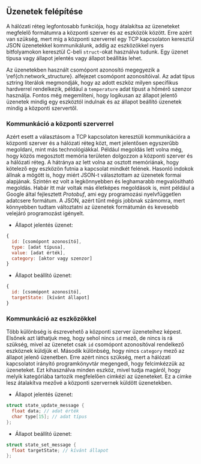 ## Üzenetek felépítése
A hálózati réteg legfontosabb funkciója, hogy átalakítsa az üzeneteket megfelelő formátumra a központi
szerver és az eszközök között. Erre azért van szükség, mert míg a központi szerverrel egy TCP kapcsolaton
keresztül JSON üzenetekkel kommunikálunk, addig az eszközökkel nyers bitfolyamokon keresztül C-beli
`struct`-okat használva tudunk. Egy üzenet típusa vagy állapot jelentés vagy állapot beállítás lehet.

Az üzenetekben használt csomópont azonosító megegyezik a \ref{ch:network_structure}. alfejezet
csomópont azonosítóival. Az adat típus sztring literálok megmondják, hogy az adott eszköz milyen
specifikus hardverrel rendelkezik, például a `temperature` adat típust a hőmérő szenzor használja.
Fontos még megemlíteni, hogy logikusan az állapot jelentő üzenetek mindig egy eszköztól indulnak és
az állapot beállító üzenetek mindig a központi szervertől.

### Kommunkáció a központi szerverrel
Azért esett a választásom a TCP kapcsolaton keresztüli kommunikációra a központi szerver és a hálózati
réteg közt, mert jelentősen egyszerűbb megoldani, mint más technológiákkal. Például megoldás lett volna
még, hogy közös megosztott memória területen dolgozzon a központi szerver és a hálózati réteg. A hátránya
az lett volna az osztott memóriának, hogy kötelező egy eszközön futnia a kapcsolat mindkét felének.
Hasonló indokok állnak a mögött is, hogy miért JSON-t választottam az üzenetek formai alapjának.
Szintén ez volt a legkönnyebben és leghamarabb megvalósítható megoldás. Habár itt már voltak más életképes
megoldások is, mint például a Google által fejlesztett *Protobuf*, ami egy programozási nyelvfüggetlen
adatcsere formátum. A JSON, azért tűnt mégis jobbnak számomra, mert könnyebben tudtam változtatni az
üzenetek formátumán és kevesebb velejáró programozást igényelt.

- Állapot jelentés üzenet:
```javascript
{
  id: [csomópont azonosító],
  type: [adat típusa],
  value: [adat érték],
  category: [aktor vagy szenzor]
}
```

- Állapot beállító üzenet:
```javascript
{
  id: [csomópont azonosító],
  targetState: [kívánt állapot]
}
```
### Kommunkáció az eszközökkel
Több különbség is észrevehető a központi szerver üzeneteihez képest. Elsőnek azt láthatjuk meg, hogy
sehol nincs `id` mező, de nincs is rá szükség, mivel az üzenetet csak `id` csomópont azonosítóval
rendelkező eszköznek küldjük el. Második különbség, hogy nincs `category` mező az állapot jelenő
üzenetben. Erre azért nincs szükség, mert a hálózati kapcsolatot irányító programkönyvtár megengedi,
hogy felcimkézzük az üzeneteket. Ezt kihasználva minden eszköz, mivel tudja magáról, hogy melyik
kategóriába tartozik megfelelően cimkézi az üzeneteket. Ez a cimke lesz átalakítva mezővé a központi
szervernek küldött üzenetekben.

- Állapot jelentés üzenet:
```c
struct state_update_message {
  float data; // adat érték
  char type[15]; // adat típus
};
```

- Állapot beállító üzenet:
```c
struct state_set_message {
  float targetState; // kívánt állapot
};
```
